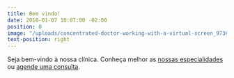 ```yaml
---
title: Bem vindo!
date: 2018-01-07 10:07:00 -02:00
position: 0
image: "/uploads/concentrated-doctor-working-with-a-virtual-screen_973636.jpg"
text-position: right
---
```


Seja bem-vindo à nossa clínica. Conheça melhor as
<a href="{{ site.baseurl }}/especialidades" data-text="nowrap">nossas especialidades</a> ou
<a href="#contato" data-text="nowrap">agende uma consulta</a>.